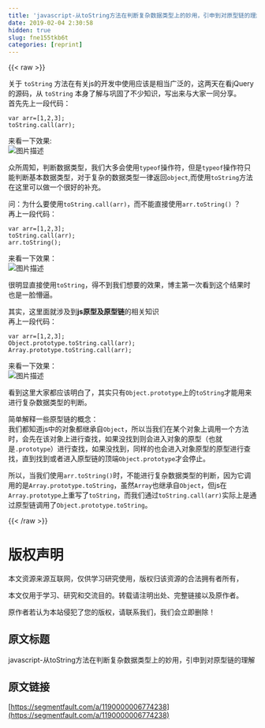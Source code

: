 ```yaml
---
title: 'javascript-从toString方法在判断复杂数据类型上的妙用，引申到对原型链的理解' 
date: 2019-02-04 2:30:58
hidden: true
slug: fne155tkb6t
categories: [reprint]
---
```


{{< raw >}}

                    
<p>关于 <code>toString</code> 方法在有关js的开发中使用应该是相当广泛的，这两天在看jQuery的源码，从 <code>toString</code> 本身了解与巩固了不少知识，写出来与大家一同分享。<br>首先先上一段代码：</p>
<div class="widget-codetool" style="display:none;">
      <div class="widget-codetool--inner">
      <span class="selectCode code-tool" data-toggle="tooltip" data-placement="top" title="" data-original-title="全选"></span>
      <span type="button" class="copyCode code-tool" data-toggle="tooltip" data-placement="top" data-clipboard-text="var arr=[1,2,3];
toString.call(arr);" title="" data-original-title="复制"></span>
      <span type="button" class="saveToNote code-tool" data-toggle="tooltip" data-placement="top" title="" data-original-title="放进笔记"></span>
      </div>
      </div><pre class="javascript hljs"><code class="javascript"><span class="hljs-keyword">var</span> arr=[<span class="hljs-number">1</span>,<span class="hljs-number">2</span>,<span class="hljs-number">3</span>];
toString.call(arr);</code></pre>
<p>来看一下效果:<br><span class="img-wrap"><img data-src="/img/bVCz8J?w=164&amp;h=76" src="https://static.alili.tech/img/bVCz8J?w=164&amp;h=76" alt="图片描述" title="图片描述" style="cursor: pointer; display: inline;"></span></p>
<p>众所周知，判断数据类型，我们大多会使用<code>typeof</code>操作符，但是<code>typeof</code>操作符只能判断基本数据类型，对于复杂的数据类型一律返回<code>object</code>,而使用<code>toString</code>方法在这里可以做一个很好的补充。</p>
<p>问：为什么要使用<code>toString.call(arr)</code>，而不能直接使用<code>arr.toString()</code> ？<br>再上一段代码：</p>
<div class="widget-codetool" style="display:none;">
      <div class="widget-codetool--inner">
      <span class="selectCode code-tool" data-toggle="tooltip" data-placement="top" title="" data-original-title="全选"></span>
      <span type="button" class="copyCode code-tool" data-toggle="tooltip" data-placement="top" data-clipboard-text="var arr=[1,2,3];
toString.call(arr);
arr.toString();" title="" data-original-title="复制"></span>
      <span type="button" class="saveToNote code-tool" data-toggle="tooltip" data-placement="top" title="" data-original-title="放进笔记"></span>
      </div>
      </div><pre class="javascript hljs"><code class="javascript"><span class="hljs-keyword">var</span> arr=[<span class="hljs-number">1</span>,<span class="hljs-number">2</span>,<span class="hljs-number">3</span>];
toString.call(arr);
arr.toString();</code></pre>
<p>来看一下效果：<br><span class="img-wrap"><img data-src="/img/bVCAb5?w=176&amp;h=96" src="https://static.alili.tech/img/bVCAb5?w=176&amp;h=96" alt="图片描述" title="图片描述" style="cursor: pointer; display: inline;"></span></p>
<p>很明显直接使用<code>toString</code>，得不到我们想要的效果，博主第一次看到这个结果时也是一脸懵逼。</p>
<p>其实，这里面就涉及到<strong>js原型及原型链</strong>的相关知识<br>再上一段代码：</p>
<div class="widget-codetool" style="display:none;">
      <div class="widget-codetool--inner">
      <span class="selectCode code-tool" data-toggle="tooltip" data-placement="top" title="" data-original-title="全选"></span>
      <span type="button" class="copyCode code-tool" data-toggle="tooltip" data-placement="top" data-clipboard-text="var arr=[1,2,3];
Object.prototype.toString.call(arr);
Array.prototype.toString.call(arr);" title="" data-original-title="复制"></span>
      <span type="button" class="saveToNote code-tool" data-toggle="tooltip" data-placement="top" title="" data-original-title="放进笔记"></span>
      </div>
      </div><pre class="javascript hljs"><code class="javascript"><span class="hljs-keyword">var</span> arr=[<span class="hljs-number">1</span>,<span class="hljs-number">2</span>,<span class="hljs-number">3</span>];
<span class="hljs-built_in">Object</span>.prototype.toString.call(arr);
<span class="hljs-built_in">Array</span>.prototype.toString.call(arr);</code></pre>
<p>来看一下效果：<br><span class="img-wrap"><img data-src="/img/bVCAe7?w=267&amp;h=113" src="https://static.alili.tech/img/bVCAe7?w=267&amp;h=113" alt="图片描述" title="图片描述" style="cursor: pointer; display: inline;"></span></p>
<p>看到这里大家都应该明白了，其实只有<code>Object.prototype</code>上的<code>toString</code>才能用来进行复杂数据类型的判断。</p>
<p>简单解释一些原型链的概念：<br>我们都知道js中的对象都继承自<code>Object</code>，所以当我们在某个对象上调用一个方法时，会先在该对象上进行查找，如果没找到则会进入对象的原型（也就是<code>.prototype</code>）进行查找，如果没找到，同样的也会进入对象原型的原型进行查找，直到找到或者进入原型链的顶端<code>Object.prototype</code>才会停止。</p>
<p>所以，当我们使用<code>arr.toString()</code>时，不能进行复杂数据类型的判断，因为它调用的是<code>Array.prototype.toString</code>，虽然<code>Array</code>也继承自<code>Object</code>，但js在<code>Array.prototype</code>上重写了<code>toString</code>，而我们通过<code>toString.call(arr)</code>实际上是通过原型链调用了<code>Object.prototype.toString</code>。</p>

                
{{< /raw >}}

# 版权声明
本文资源来源互联网，仅供学习研究使用，版权归该资源的合法拥有者所有，

本文仅用于学习、研究和交流目的。转载请注明出处、完整链接以及原作者。

原作者若认为本站侵犯了您的版权，请联系我们，我们会立即删除！

## 原文标题
javascript-从toString方法在判断复杂数据类型上的妙用，引申到对原型链的理解

## 原文链接
[https://segmentfault.com/a/1190000006774238](https://segmentfault.com/a/1190000006774238)

